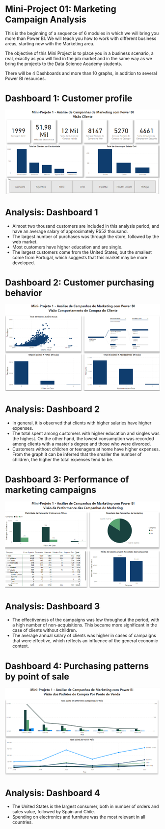 # Mini-Project 01: Marketing Campaign Analysis

This is the beginning of a sequence of 6 modules in which we will bring you more than Power BI. We will teach you how to work with different business areas, starting now with the Marketing area.

The objective of this Mini Project is to place you in a business scenario, a real, exactly as you will find in the job market and in the same way as we bring the projects to the Data Science Academy students.

There will be 4 Dashboards and more than 10 graphs, in addition to several Power BI resources.

# Dashboard 1: Customer profile

![](MiniProject01_DB1.png)

# Analysis: Dashboard 1

* Almost two thousand customers are included in this analysis period, and have an average salary of approximately R$52 thousand.
* The largest number of purchases was through the store, followed by the web market.
* Most customers have higher education and are single.
* The largest customers come from the United States, but the smallest come from Portugal, which suggests that this market may be more developed.

# Dashboard 2: Customer purchasing behavior
  
![](MiniProject01_DB2.png)

# Analysis: Dashboard 2

* In general, it is observed that clients with higher salaries have higher expenses.
* The total spent among customers with higher education and singles was the highest. On the other hand, the lowest consumption was recorded among clients with a master's degree and those who were divorced.
* Customers without children or teenagers at home have higher expenses. From the graph it can be inferred that the smaller the number of children, the higher the total expenses tend to be.

# Dashboard 3: Performance of marketing campaigns

![](MiniProject01_DB3.png)

# Analysis: Dashboard 3

* The effectiveness of the campaigns was low throughout the period, with a high number of non-acquisitions. This became more significant in the case of clients without children.
* The average annual salary of clients was higher in cases of campaigns that were effective, which reflects an influence of the general economic context.

# Dashboard 4: Purchasing patterns by point of sale

![](MiniProject01_DB4.png)

# Analysis: Dashboard 4

* The United States is the largest consumer, both in number of orders and sales value, followed by Spain and Chile.
* Spending on electronics and furniture was the most relevant in all countries.

#
